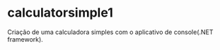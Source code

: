 # calculatorsimple1
Criação de uma calculadora simples com o aplicativo de console(.NET framework).
